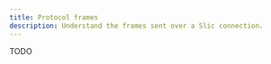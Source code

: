 ```yaml
---
title: Protocol frames
description: Understand the frames sent over a Slic connection.
---
```


TODO
